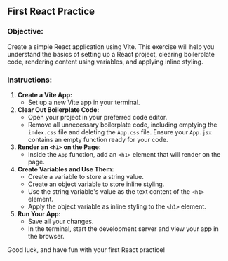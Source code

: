 ## First React Practice

### Objective:

Create a simple React application using Vite. This exercise will help you understand the basics of setting up a React project, clearing boilerplate code, rendering content using variables, and applying inline styling.

### Instructions:

1. **Create a Vite App:**
    - Set up a new Vite app in your terminal.
2. **Clear Out Boilerplate Code:**
    - Open your project in your preferred code editor.
    - Remove all unnecessary boilerplate code, including emptying the `index.css` file and deleting the `App.css` file. Ensure your `App.jsx` contains an empty function ready for your code.
3. **Render an `<h1>` on the Page:**
    - Inside the `App` function, add an `<h1>` element that will render on the page.
4. **Create Variables and Use Them:**
    - Create a variable to store a string value.
    - Create an object variable to store inline styling.
    - Use the string variable's value as the text content of the `<h1>` element.
    - Apply the object variable as inline styling to the `<h1>` element.
5. **Run Your App:**
    - Save all your changes.
    - In the terminal, start the development server and view your app in the browser.

Good luck, and have fun with your first React practice!